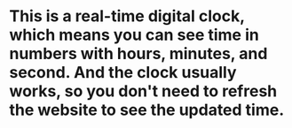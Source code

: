 # This is a real-time digital clock, which means you can see time in numbers with hours, minutes, and second. And the clock usually works, so you don't need to refresh the website to see the updated time.